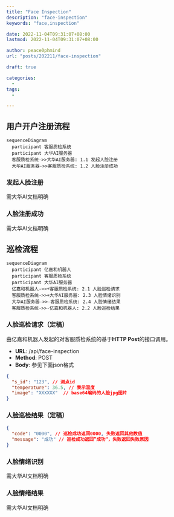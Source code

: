 ```yaml
---
title: "Face Inspection"
description: "face-inspection"
keywords: "face,inspection"

date: 2022-11-04T09:31:07+08:00
lastmod: 2022-11-04T09:31:07+08:00

author: peace0phmind
url: "posts/202211/face-inspection"

draft: true

categories:
  -
tags:
  -

---
```

## 用户开户注册流程

```mermaid
sequenceDiagram
  participant 客服质检系统
  participant 大华AI服务器
  客服质检系统->>大华AI服务器: 1.1 发起人脸注册
  大华AI服务器->>客服质检系统: 1.2 人脸注册成功
```

### 发起人脸注册
需大华AI文档明确

### 人脸注册成功
需大华AI文档明确

## 巡检流程

```mermaid
sequenceDiagram
  participant 亿嘉和机器人
  participant 客服质检系统
  participant 大华AI服务器
  亿嘉和机器人->>+客服质检系统: 2.1 人脸巡检请求
  客服质检系统->>+大华AI服务器: 2.3 人脸情绪识别
  大华AI服务器->>-客服质检系统: 2.4 人脸情绪结果
  客服质检系统->>-亿嘉和机器人: 2.2 人脸巡检结果
```

### 人脸巡检请求（定稿）
由亿嘉和机器人发起的对客服质检系统的基于**HTTP Post**的接口调用。
- **URL**: /api/face-inspection
- **Method**: POST
- **Body**: 参见下面json格式

```json
{
  "s_id": "123", // 测点id
  "temperature": 36.5, // 表示温度
  "image": "XXXXXX"  // base64编码的人脸jpg图片 
}
```

### 人脸巡检结果（定稿）

```json
{
  "code": "0000", // 巡检成功返回0000, 失败返回其他数值
  "message": "成功" // 巡检成功返回”成功“，失败返回失败原因
}
```

### 人脸情绪识别
需大华AI文档明确

### 人脸情绪结果
需大华AI文档明确

